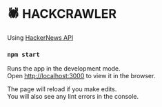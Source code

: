 # 🕷 HACKCRAWLER

Using [HackerNews API](https://news.ycombinator.com/)

### `npm start`

Runs the app in the development mode.\
Open [http://localhost:3000](http://localhost:3000) to view it in the browser.

The page will reload if you make edits.\
You will also see any lint errors in the console.
